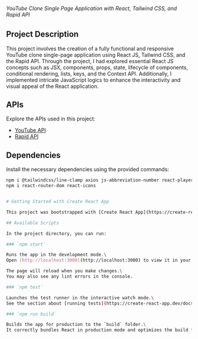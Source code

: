 ###### YouTube Clone Single Page Application with React, Tailwind CSS, and Rapid API

## Project Description

This project involves the creation of a fully functional and responsive YouTube clone single-page application using React JS, Tailwind CSS, and the Rapid API. Through the project, I had explored essential React JS concepts such as JSX, components, props, state, lifecycle of components, conditional rendering, lists, keys, and the Context API. Additionally, I implemented intricate JavaScript logics to enhance the interactivity and visual appeal of the React application.

## APIs

Explore the APIs used in this project:

- [YouTube API](https://rapidapi.com/Glavier/api/yout...)
- [Rapid API](https://rapidapi.com/hub)
 
 ## Dependencies

Install the necessary dependencies using the provided commands:

```bash
npm i @tailwindcss/line-clamp axios js-abbreviation-number react-player moment
npm i react-router-dom react-icons


# Getting Started with Create React App

This project was bootstrapped with [Create React App](https://create-react-app.dev/).

## Available Scripts

In the project directory, you can run:

### `npm start`

Runs the app in the development mode.\
Open [http://localhost:3000](http://localhost:3000) to view it in your browser.

The page will reload when you make changes.\
You may also see any lint errors in the console.

### `npm test`

Launches the test runner in the interactive watch mode.\
See the section about [running tests](https://create-react-app.dev/docs/running-tests/) for more information.

### `npm run build`

Builds the app for production to the `build` folder.\
It correctly bundles React in production mode and optimizes the build for the best performance.
